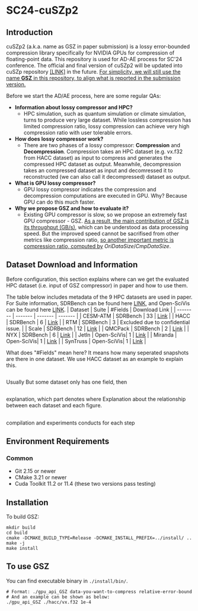 # SC24-cuSZp2

## Introduction
cuSZp2 (a.k.a. name as GSZ in paper submission) is a lossy error-bounded compression library specifically for NVIDIA GPUs for compression of floating-point data. This repository is used for AD-AE process for SC'24 conference. The official and final version of cuSZp2 will be updated into cuSZp repository [\[LINK\]](https://github.com/szcompressor/cuSZp) in the future. <u>For simplicity, we will still use the name **GSZ** in this repository, to align what is reported in the submission version.</u>

Before we start the AD/AE process, here are some regular QAs:
- **Information about lossy compressor and HPC?**
  - HPC simulation, such as quantum simulation or climate simulation, turns to produce very large dataset. While lossless compression has limited compression ratio, lossy compression can achieve very high compression ratio with user tolerable errors.
- **How does lossy compressor work?**
  - There are two phases of a lossy compressor: **Compression** and **Decompression**. Compression takes an HPC dataset (e.g. vx.f32 from HACC dataset) as input to compress and generates the compressed HPC dataset as output. Meanwhile, decompression takes an compressed dataset as input and decomressed it to reconstructed (we can also call it decompressed) dataset as output.
- **What is GPU lossy compressor?**
  - GPU lossy compressor indicates the compression and decompression computations are executed in GPU. Why? Because GPU can do this much faster.
- **Why we propose GSZ and how to evaluate it?**
  - Existing GPU compressor is slow, so we propose an extremely fast GPU compressor - GSZ. <u>As a result, the main contribution of GSZ is its throughput (GB/s)</u>, which can be understood as data processing speed. But the improved speed cannot be sacrifised from other metrics like compression ratio, <u>so another important metric is compression ratio, computed by</u> $OriDataSize/CmpDataSize$.

## Dataset Download and Information
Before configuration, this section explains where can we get the evaluated HPC dataset (i.e. input of GSZ compressor) in paper and how to use them.

The table below includes metadata of the 9 HPC datasets are used in paper. For Suite information, SDRBench can be found here [LINK](https://sdrbench.github.io/), and Open-SciVis can be found here [LINK](https://klacansky.com/open-scivis-datasets/).
| Dataset  | Suite      |  #Fields | Download Link      |
| -------- | -------    | -------  | -------   |
| CESM-ATM | SDRBench   |    33    | [Link](https://g-8d6b0.fd635.8443.data.globus.org/ds131.2/Data-Reduction-Repo/raw-data/CESM-ATM/SDRBENCH-CESM-ATM-26x1800x3600.tar.gz)  |
| HACC     | SDRBench   |    6     | [Link](https://g-8d6b0.fd635.8443.data.globus.org/ds131.2/Data-Reduction-Repo/raw-data/EXASKY/HACC/EXASKY-HACC-data-big-size.tar.gz)    |
| RTM      | SDRBench   |    3     | Excluded due to confidential issue.     |
| Scale    | SDRBench   |    12    | [Link](https://g-8d6b0.fd635.8443.data.globus.org/ds131.2/Data-Reduction-Repo/raw-data/SCALE_LETKF/SDRBENCH-SCALE-98x1200x1200.tar.gz) |
| QMCPack  | SDRBench   |    2     | [Link](https://g-8d6b0.fd635.8443.data.globus.org/ds131.2/Data-Reduction-Repo/raw-data/QMCPack/SDRBENCH-QMCPack.tar.gz)  |
| NYX      | SDRBench   |    6     |  [Link](https://g-8d6b0.fd635.8443.data.globus.org/ds131.2/Data-Reduction-Repo/raw-data/EXASKY/NYX/SDRBENCH-EXASKY-NYX-512x512x512.tar.gz)      |
| JetIn    | Open-SciVis|    1     | [Link](https://klacansky.com/open-scivis-datasets/jicf_q/jicf_q_1408x1080x1100_float32.raw)  |
| Miranda  | Open-SciVis|    1     | [Link](https://klacansky.com/open-scivis-datasets/miranda/miranda_1024x1024x1024_float32.raw)  |
| SynTruss | Open-SciVis|    1     | [Link](https://klacansky.com/open-scivis-datasets/synthetic_truss_with_five_defects/synthetic_truss_with_five_defects_1200x1200x1200_float32.raw) |

What does "#Fields" mean here? It means how many seperated snapshots are there in one dataset. We use HACC dataset as an example to explain this.
```

```
Usually But some dataset only has one field, then

## 
explanation, which part denotes where
Explanation about the relationship between each dataset and each figure.

## 
compilation and experiments conducts for each step

## Environment Requirements
### Common
- Git 2.15 or newer
- CMake 3.21 or newer
- Cuda Toolkit 11.2 or 11.4 (these two versions pass testing)

## Installation
To build GSZ:
```
mkdir build
cd build
cmake -DCMAKE_BUILD_TYPE=Release -DCMAKE_INSTALL_PREFIX=../install/ ..
make -j
make install
```


## To use GSZ
You can find executable binary in ```./install/bin/```.
```
# Format: ./gpu_api_GSZ data-you-want-to-compress relative-error-bound
# And an example can be shown as below:
./gpu_api_GSZ ./hacc/vx.f32 1e-4
```
